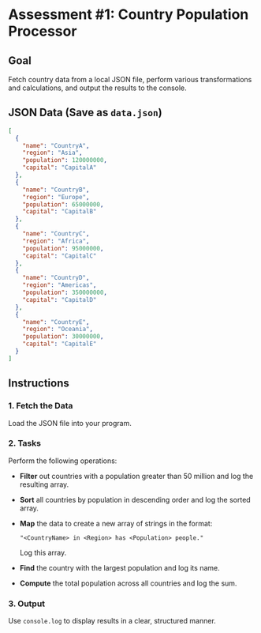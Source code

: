 # Assessment #1: Country Population Processor

## Goal

Fetch country data from a local JSON file, perform various transformations and calculations, and output the results to the console.

## JSON Data (Save as `data.json`)

```json
[
  {
    "name": "CountryA",
    "region": "Asia",
    "population": 120000000,
    "capital": "CapitalA"
  },
  {
    "name": "CountryB",
    "region": "Europe",
    "population": 65000000,
    "capital": "CapitalB"
  },
  {
    "name": "CountryC",
    "region": "Africa",
    "population": 95000000,
    "capital": "CapitalC"
  },
  {
    "name": "CountryD",
    "region": "Americas",
    "population": 350000000,
    "capital": "CapitalD"
  },
  {
    "name": "CountryE",
    "region": "Oceania",
    "population": 30000000,
    "capital": "CapitalE"
  }
]
```

## Instructions

### 1. Fetch the Data

Load the JSON file into your program.

### 2. Tasks

Perform the following operations:

- **Filter** out countries with a population greater than 50 million and log the resulting array.
- **Sort** all countries by population in descending order and log the sorted array.
- **Map** the data to create a new array of strings in the format:

  `"<CountryName> in <Region> has <Population> people."`

  Log this array.

- **Find** the country with the largest population and log its name.
- **Compute** the total population across all countries and log the sum.

### 3. Output

Use `console.log` to display results in a clear, structured manner.

